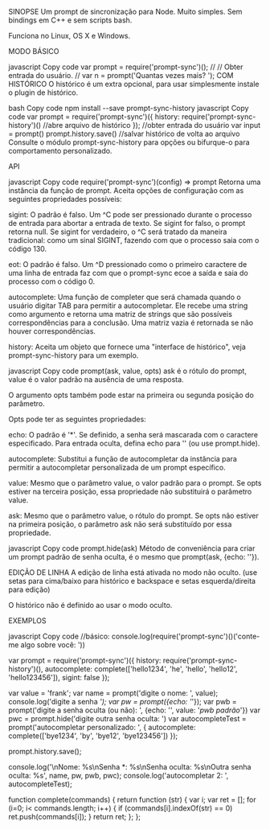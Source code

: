 SINOPSE
Um prompt de sincronização para Node. Muito simples. Sem bindings em C++ e sem scripts bash.

Funciona no Linux, OS X e Windows.

MODO BÁSICO

javascript
Copy code
var prompt = require('prompt-sync')();
//
// Obter entrada do usuário.
//
var n = prompt('Quantas vezes mais? ');
COM HISTÓRICO
O histórico é um extra opcional, para usar simplesmente instale o plugin de histórico.

bash
Copy code
npm install --save prompt-sync-history
javascript
Copy code
var prompt = require('prompt-sync')({
  history: require('prompt-sync-history')() //abre arquivo de histórico
});
//obter entrada do usuário
var input = prompt()
prompt.history.save() //salvar histórico de volta ao arquivo
Consulte o módulo prompt-sync-history para opções ou bifurque-o para comportamento personalizado.

API

javascript
Copy code
require('prompt-sync')(config) => prompt
Retorna uma instância da função de prompt. Aceita opções de configuração com as seguintes propriedades possíveis:

sigint: O padrão é falso. Um ^C pode ser pressionado durante o processo de entrada para abortar a entrada de texto. Se sigint for falso, o prompt retorna null. Se sigint for verdadeiro, o ^C será tratado da maneira tradicional: como um sinal SIGINT, fazendo com que o processo saia com o código 130.

eot: O padrão é falso. Um ^D pressionado como o primeiro caractere de uma linha de entrada faz com que o prompt-sync ecoe a saída e saia do processo com o código 0.

autocomplete: Uma função de completer que será chamada quando o usuário digitar TAB para permitir a autocompletar. Ele recebe uma string como argumento e retorna uma matriz de strings que são possíveis correspondências para a conclusão. Uma matriz vazia é retornada se não houver correspondências.

history: Aceita um objeto que fornece uma "interface de histórico", veja prompt-sync-history para um exemplo.

javascript
Copy code
prompt(ask, value, opts)
ask é o rótulo do prompt, value é o valor padrão na ausência de uma resposta.

O argumento opts também pode estar na primeira ou segunda posição do parâmetro.

Opts pode ter as seguintes propriedades:

echo: O padrão é '*'. Se definido, a senha será mascarada com o caractere especificado. Para entrada oculta, defina echo para '' (ou use prompt.hide).

autocomplete: Substitui a função de autocompletar da instância para permitir a autocompletar personalizada de um prompt específico.

value: Mesmo que o parâmetro value, o valor padrão para o prompt. Se opts estiver na terceira posição, essa propriedade não substituirá o parâmetro value.

ask: Mesmo que o parâmetro value, o rótulo do prompt. Se opts não estiver na primeira posição, o parâmetro ask não será substituído por essa propriedade.

javascript
Copy code
prompt.hide(ask)
Método de conveniência para criar um prompt padrão de senha oculta, é o mesmo que prompt(ask, {echo: ''}).

EDIÇÃO DE LINHA
A edição de linha está ativada no modo não oculto. (use setas para cima/baixo para histórico e backspace e setas esquerda/direita para edição)

O histórico não é definido ao usar o modo oculto.

EXEMPLOS

javascript
Copy code
//básico:
console.log(require('prompt-sync')()('conte-me algo sobre você: '))

var prompt = require('prompt-sync')({
  history: require('prompt-sync-history')(),
  autocomplete: complete(['hello1234', 'he', 'hello', 'hello12', 'hello123456']),
  sigint: false
});

var value = 'frank';
var name = prompt('digite o nome: ', value);
console.log('digite a senha *');
var pw = prompt({echo: '*'});
var pwb = prompt('digite a senha oculta (ou não): ', {echo: '', value: '*pwb padrão*'})
var pwc = prompt.hide('digite outra senha oculta: ')
var autocompleteTest = prompt('autocompletar personalizado: ', {
  autocomplete: complete(['bye1234', 'by', 'bye12', 'bye123456'])
});

prompt.history.save();

console.log('\nNome: %s\nSenha *: %s\nSenha oculta: %s\nOutra senha oculta: %s', name, pw, pwb, pwc);
console.log('autocompletar 2: ', autocompleteTest);

function complete(commands) {
  return function (str) {
    var i;
    var ret = [];
    for (i=0; i< commands.length; i++) {
      if (commands[i].indexOf(str) == 0)
        ret.push(commands[i]);
    }
    return ret;
  };
};
